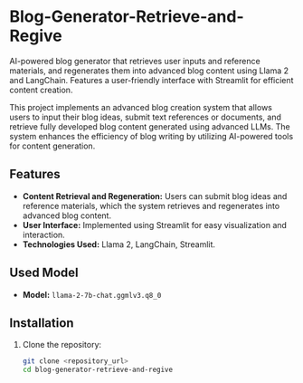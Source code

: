 # Blog-Generator-Retrieve-and-Regive
AI-powered blog generator that retrieves user inputs and reference materials, and regenerates them into advanced blog content using Llama 2 and LangChain. Features a user-friendly interface with Streamlit for efficient content creation.



This project implements an advanced blog creation system that allows users to input their blog ideas, submit text references or documents, and retrieve fully developed blog content generated using advanced LLMs. The system enhances the efficiency of blog writing by utilizing AI-powered tools for content generation.

## Features

- **Content Retrieval and Regeneration:** Users can submit blog ideas and reference materials, which the system retrieves and regenerates into advanced blog content.
- **User Interface:** Implemented using Streamlit for easy visualization and interaction.
- **Technologies Used:** Llama 2, LangChain, Streamlit.

## Used Model

- **Model:** `llama-2-7b-chat.ggmlv3.q8_0`

## Installation

1. Clone the repository:
   ```bash
   git clone <repository_url>
   cd blog-generator-retrieve-and-regive
